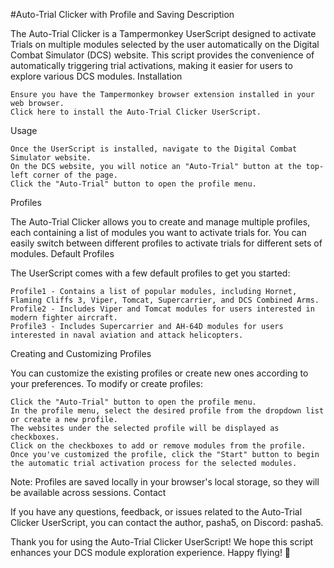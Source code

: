 #Auto-Trial Clicker with Profile and Saving
Description

The Auto-Trial Clicker is a Tampermonkey UserScript designed to activate Trials on multiple modules selected by the user automatically on the Digital Combat Simulator (DCS) website. This script provides the convenience of automatically triggering trial activations, making it easier for users to explore various DCS modules.
Installation

    Ensure you have the Tampermonkey browser extension installed in your web browser.
    Click here to install the Auto-Trial Clicker UserScript.

Usage

    Once the UserScript is installed, navigate to the Digital Combat Simulator website.
    On the DCS website, you will notice an "Auto-Trial" button at the top-left corner of the page.
    Click the "Auto-Trial" button to open the profile menu.

Profiles

The Auto-Trial Clicker allows you to create and manage multiple profiles, each containing a list of modules you want to activate trials for. You can easily switch between different profiles to activate trials for different sets of modules.
Default Profiles

The UserScript comes with a few default profiles to get you started:

    Profile1 - Contains a list of popular modules, including Hornet, Flaming Cliffs 3, Viper, Tomcat, Supercarrier, and DCS Combined Arms.
    Profile2 - Includes Viper and Tomcat modules for users interested in modern fighter aircraft.
    Profile3 - Includes Supercarrier and AH-64D modules for users interested in naval aviation and attack helicopters.

Creating and Customizing Profiles

You can customize the existing profiles or create new ones according to your preferences. To modify or create profiles:

    Click the "Auto-Trial" button to open the profile menu.
    In the profile menu, select the desired profile from the dropdown list or create a new profile.
    The websites under the selected profile will be displayed as checkboxes.
    Click on the checkboxes to add or remove modules from the profile.
    Once you've customized the profile, click the "Start" button to begin the automatic trial activation process for the selected modules.

Note: Profiles are saved locally in your browser's local storage, so they will be available across sessions.
Contact

If you have any questions, feedback, or issues related to the Auto-Trial Clicker UserScript, you can contact the author, pasha5, on Discord: pasha5.

Thank you for using the Auto-Trial Clicker UserScript! We hope this script enhances your DCS module exploration experience. Happy flying! 🛫
